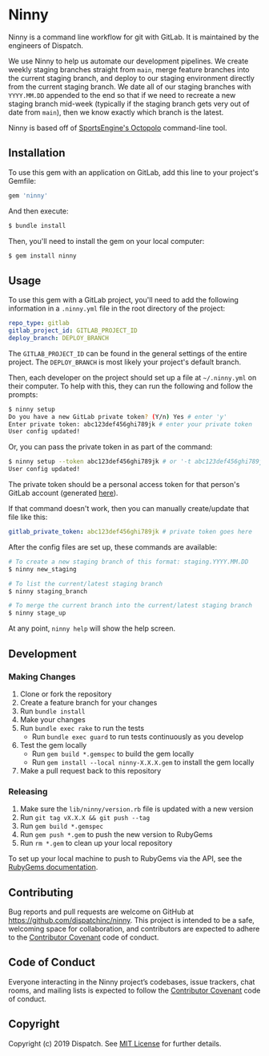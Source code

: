 # Ninny

Ninny is a command line workflow for git with GitLab. It is maintained by the engineers of Dispatch.

We use Ninny to help us automate our development pipelines. We create weekly staging branches straight from `main`, merge feature branches into the current staging branch, and deploy to our staging environment directly from the current staging branch. We date all of our staging branches with `YYYY.MM.DD` appended to the end so that if we need to recreate a new staging branch mid-week (typically if the staging branch gets very out of date from `main`), then we know exactly which branch is the latest.

Ninny is based off of [SportsEngine's Octopolo](https://github.com/sportngin/octopolo) command-line tool.

## Installation

To use this gem with an application on GitLab, add this line to your project's Gemfile:

```ruby
gem 'ninny'
```

And then execute:

```bash
$ bundle install
```

Then, you'll need to install the gem on your local computer:

```bash
$ gem install ninny
```

## Usage

To use this gem with a GitLab project, you'll need to add the following information in a `.ninny.yml` file in the root directory of the project:

```yml
repo_type: gitlab
gitlab_project_id: GITLAB_PROJECT_ID
deploy_branch: DEPLOY_BRANCH
```

The `GITLAB_PROJECT_ID` can be found in the general settings of the entire project. The `DEPLOY_BRANCH` is most likely your project's default branch.

Then, each developer on the project should set up a file at `~/.ninny.yml` on their computer. To help with this, they can run the following and follow the prompts:

```bash
$ ninny setup
Do you have a new GitLab private token? (Y/n) Yes # enter 'y'
Enter private token: abc123def456ghi789jk # enter your private token
User config updated!
```

Or, you can pass the private token in as part of the command:
```bash
$ ninny setup --token abc123def456ghi789jk # or '-t abc123def456ghi789jk' for short
User config updated!
```

The private token should be a personal access token for that person's GitLab account (generated [here](https://gitlab.com/-/profile/personal_access_tokens)).

If that command doesn't work, then you can manually create/update that file like this:

```yml
gitlab_private_token: abc123def456ghi789jk # private token goes here
```

After the config files are set up, these commands are available:

```bash
# To create a new staging branch of this format: staging.YYYY.MM.DD
$ ninny new_staging

# To list the current/latest staging branch
$ ninny staging_branch

# To merge the current branch into the current/latest staging branch
$ ninny stage_up
```

At any point, `ninny help` will show the help screen.

## Development

### Making Changes

1. Clone or fork the repository
2. Create a feature branch for your changes
3. Run `bundle install`
4. Make your changes
5. Run `bundle exec rake` to run the tests
    * Run `bundle exec guard` to run tests continuously as you develop
6. Test the gem locally
    * Run `gem build *.gemspec` to build the gem locally
    * Run `gem install --local ninny-X.X.X.gem` to install the gem locally
7. Make a pull request back to this repository

### Releasing

1. Make sure the `lib/ninny/version.rb` file is updated with a new version
2. Run `git tag vX.X.X && git push --tag`
3. Run `gem build *.gemspec`
4. Run `gem push *.gem` to push the new version to RubyGems
5. Run `rm *.gem` to clean up your local repository

To set up your local machine to push to RubyGems via the API, see the [RubyGems documentation](https://guides.rubygems.org/publishing/#publishing-to-rubygemsorg).

## Contributing

Bug reports and pull requests are welcome on GitHub at https://github.com/dispatchinc/ninny. This project is intended to be a safe, welcoming space for collaboration, and contributors are expected to adhere to the [Contributor Covenant](http://contributor-covenant.org) code of conduct.

## Code of Conduct

Everyone interacting in the Ninny project’s codebases, issue trackers, chat rooms, and mailing lists is expected to follow the [Contributor Covenant](http://contributor-covenant.org) code of conduct.

## Copyright

Copyright (c) 2019 Dispatch. See [MIT License](LICENSE.txt) for further details.
